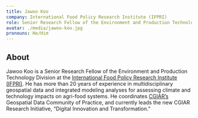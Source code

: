```yaml
---
title: Jawoo Koo
company: International Food Policy Research Institute (IFPRI)
role: Senior Research Fellow of the Environment and Production Technology Division
avatar: ./media/jawoo-koo.jpg
pronouns: He/Him
---
```

## About

Jawoo Koo is a Senior Research Fellow of the Environment and Production Technology Division at the [International Food Policy Research Institute (IFPRI)](https://www.ifpri.org/). He has more than 20 years of experience in multidisciplinary geospatial data and integrated modeling analyses for assessing climate and technology impacts on agri-food systems. He coordinates [CGIAR’s](https://www.cgiar.org/) Geospatial Data Community of Practice, and currently leads the new CGIAR Research Initiative, “Digital Innovation and Transformation.”